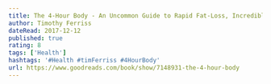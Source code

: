 ```yaml
---
title: The 4-Hour Body - An Uncommon Guide to Rapid Fat-Loss, Incredible Sex, and Becoming Superhuman
author: Timothy Ferriss
dateRead: 2017-12-12
published: true
rating: 8
tags: ['Health']
hashtags: '#Health #timFerriss #4HourBody'
url: https://www.goodreads.com/book/show/7148931-the-4-hour-body
---
```

